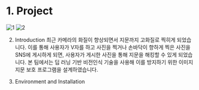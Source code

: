 # 1. Project
![1](https://user-images.githubusercontent.com/50629716/68260828-875cab80-0081-11ea-8c9e-282c7916f433.png)
![2](https://user-images.githubusercontent.com/50629716/68260918-ca1e8380-0081-11ea-84f1-8d01e4b6a70d.png)


2. Introduction
최근 카메라의 화질이 향상되면서 지문까지 고화질로 찍히게 되었습니다.
이를 통해 사용자가 V자를 하고 사진을 찍거나 손바닥이 향하게 찍은 사진을 SNS에 게시하게 되면,
사용자가 게시한 사진을 통해 지문을 해킹할 수 있게 되었습니다.
본 팀에서는 딥 러닝 기반 비전인식 기술을 사용해 이를 방지하기 위한 이미지 지문 보호 프로그램을 설계하였습니다.


3. Environment and Installation
